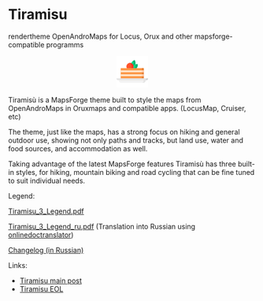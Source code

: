# Tiramisu

 rendertheme OpenAndroMaps for Locus, Orux and other mapsforge-compatible programms
<div align="center">

![Tiramisu.png](Tiramisu.png)

</div>

Tiramisù is a MapsForge theme built to style the maps from OpenAndroMaps in Oruxmaps and compatible apps. (LocusMap, Cruiser, etc)

The theme, just like the maps, has a strong focus on hiking and general outdoor use, showing not only paths and tracks, but land use, water and food sources, and accommodation as well.

Taking advantage of the latest MapsForge features Tiramisù has three built-in styles, for hiking, mountain biking and road cycling that can be fine tuned to suit individual needs.



Legend:

[Tiramisu_3_Legend.pdf](Tiramisu_3_Legend.pdf) 

[Tiramisu_3_Legend_ru.pdf](Tiramisu_3_Legend_ru.pdf) (Translation into Russian using [onlinedoctranslator](https://www.onlinedoctranslator.com/))


[Changelog (in Russian)](Tiramisu-changelog.txt)  

Links:

- [Tiramisu main post](https://tartamillo.wordpress.com/tiramisu/)
- [Tiramisu EOL](https://tartamillo.wordpress.com/2022/01/03/tiramisu-eol/)
